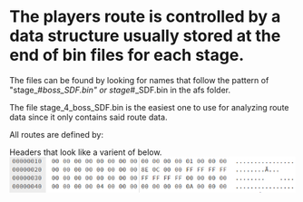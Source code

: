 # The players route is controlled by a data structure usually stored at the end of bin files for each stage.
The files can be found by looking for names that follow the pattern of "stage_#_boss_SDF.bin" or stage_#_SDF.bin in the afs folder.

The file stage_4_boss_SDF.bin is the easiest one to use for analyzing route data since it only contains said route data.

All routes are defined by:

Headers that look like a varient of below.
![Route Header](https://github.com/SmallMistake/Modding-NiD/blob/main/Route_Data/pictures/routeHeader.png)
